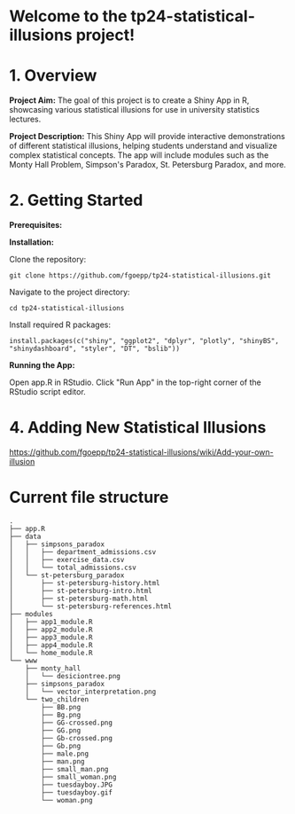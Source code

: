 # Welcome to the tp24-statistical-illusions project!

# 1. Overview

**Project Aim:**
The goal of this project is to create a Shiny App in R, showcasing various statistical illusions for use in university statistics lectures.

**Project Description:**
This Shiny App will provide interactive demonstrations of different statistical illusions, helping students understand and visualize complex statistical concepts. The app will include modules such as the Monty Hall Problem, Simpson's Paradox, St. Petersburg Paradox, and more.

# 2. Getting Started

**Prerequisites:**


**Installation:**

Clone the repository:

`git clone https://github.com/fgoepp/tp24-statistical-illusions.git`


Navigate to the project directory:

`cd tp24-statistical-illusions`


Install required R packages:


`install.packages(c("shiny", "ggplot2", "dplyr", "plotly", "shinyBS", "shinydashboard", "styler", "DT", "bslib"))`

**Running the App:**

Open app.R in RStudio.
Click "Run App" in the top-right corner of the RStudio script editor.

# 4. Adding New Statistical Illusions

https://github.com/fgoepp/tp24-statistical-illusions/wiki/Add-your-own-illusion

# Current file structure

```
.
├── app.R
├── data
│   ├── simpsons_paradox
│   │   ├── department_admissions.csv
│   │   ├── exercise_data.csv
│   │   └── total_admissions.csv
│   └── st-petersburg_paradox
│       ├── st-petersburg-history.html
│       ├── st-petersburg-intro.html
│       ├── st-petersburg-math.html
│       └── st-petersburg-references.html
├── modules
│   ├── app1_module.R
│   ├── app2_module.R
│   ├── app3_module.R
│   ├── app4_module.R
│   └── home_module.R
└── www
    ├── monty_hall
    │   └── desiciontree.png
    ├── simpsons_paradox
    │   └── vector_interpretation.png
    └── two_children
        ├── BB.png
        ├── Bg.png
        ├── GG-crossed.png
        ├── GG.png
        ├── Gb-crossed.png
        ├── Gb.png
        ├── male.png
        ├── man.png
        ├── small_man.png
        ├── small_woman.png
        ├── tuesdayboy.JPG
        ├── tuesdayboy.gif
        └── woman.png
